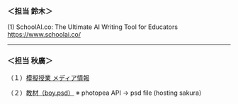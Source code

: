 
### ＜担当 鈴木＞


<p>(1) SchoolAI.co: The Ultimate AI Writing Tool for Educators  
<a href="">https://www.schoolai.co/</a></p>




---

### ＜担当 秋廣＞

<p>（１）<a href="https://docs.google.com/document/d/1Ut9WO3A-RqDD8ePBsbFgLWgA9UmANCn2y-5qTIYwZUk/edit?usp=sharing" target="_blank">模擬授業 メディア情報</a></p>

<p>（２）<a href="https://www.photopea.com#%7B%22files%22%3A%5B%22https%3A%2F%2Fakitec.org%2Fboy.psd%22%5D%2C%22resources%22%3A%5B%22https%3A%2F%2Fakitec.org%2Fspbrushes.abr%22%5D%7D
" target="_blank">教材（boy.psd）</a>  ※ photopea API → psd file (hosting sakura）</p>

<p></p>



